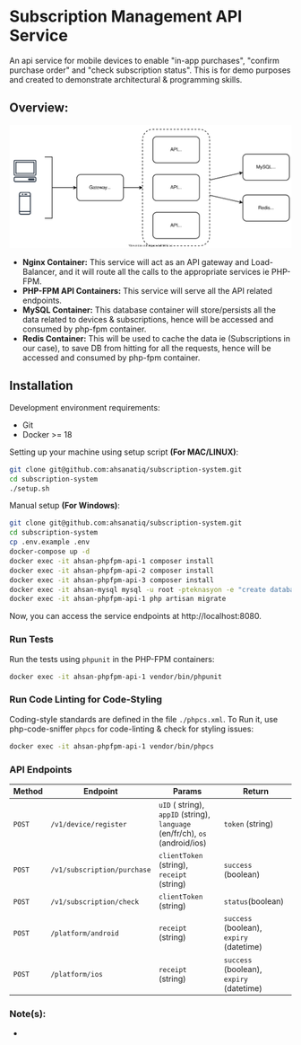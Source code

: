 # Subscription Management API Service

An api service for mobile devices to enable "in-app purchases", "confirm purchase order" and "check subscription status". This is for demo purposes and created to demonstrate architectural & programming skills.

## Overview:

![Architecture Overview](docs/images/subscription-management-api.svg)

- **Nginx Container:** This service will act as an API gateway and Load-Balancer, and it will route all the calls to the appropriate services ie PHP-FPM.
- **PHP-FPM API Containers:** This service will serve all the API related endpoints.
- **MySQL Container:** This database container will store/persists all the data related to devices & subscriptions, hence will be accessed and consumed by php-fpm container.
- **Redis Container:** This will be used to cache the data ie (Subscriptions in our case), to save DB from hitting for all the requests, hence will be accessed and consumed by php-fpm container.

## Installation

Development environment requirements:

- Git
- Docker >= 18

Setting up your machine using setup script **(For MAC/LINUX)**:

```bash
git clone git@github.com:ahsanatiq/subscription-system.git
cd subscription-system
./setup.sh
```

Manual setup **(For Windows)**:

```bash
git clone git@github.com:ahsanatiq/subscription-system.git
cd subscription-system
cp .env.example .env
docker-compose up -d
docker exec -it ahsan-phpfpm-api-1 composer install
docker exec -it ahsan-phpfpm-api-2 composer install
docker exec -it ahsan-phpfpm-api-3 composer install
docker exec -it ahsan-mysql mysql -u root -pteknasyon -e "create database teknasyon_testing; GRANT ALL PRIVILEGES ON *.* TO 'teknasyon'@'%' IDENTIFIED BY 'teknasyon';";
docker exec -it ahsan-phpfpm-api-1 php artisan migrate
```

Now, you can access the service endpoints at http://localhost:8080.

### Run Tests

Run the tests using `phpunit` in the PHP-FPM containers:

```bash
docker exec -it ahsan-phpfpm-api-1 vendor/bin/phpunit
```

### Run Code Linting for Code-Styling

Coding-style standards are defined in the file `./phpcs.xml`. To Run it, use php-code-sniffer `phpcs` for code-linting & check for styling issues:

```bash
docker exec -it ahsan-phpfpm-api-1 vendor/bin/phpcs
```

### API Endpoints

| Method | Endpoint                    | Params                                                                       | Return                                   |
| ------ | --------------------------- | ---------------------------------------------------------------------------- | ---------------------------------------- |
| `POST` | `/v1/device/register`       | `uID` ( string), `appID` (string), `language` (en/fr/ch), `os` (android/ios) | `token` (string)                         |
| `POST` | `/v1/subscription/purchase` | `clientToken` (string), `receipt` (string)                                   | `success` (boolean)                      |
| `POST` | `/v1/subscription/check`    | `clientToken` (string)                                                       | `status`(boolean)                        |
| `POST` | `/platform/android`         | `receipt` (string)                                                           | `success` (boolean), `expiry` (datetime) |
| `POST` | `/platform/ios`             | `receipt` (string)                                                           | `success` (boolean), `expiry` (datetime) |

### Note(s):

- 
